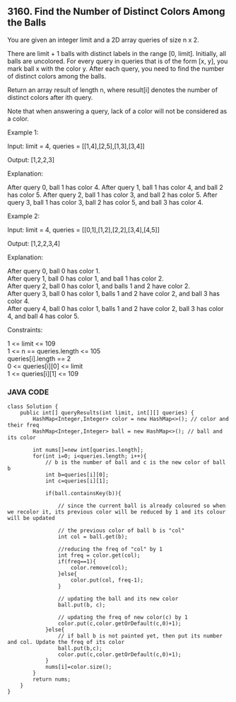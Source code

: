 ## 3160. Find the Number of Distinct Colors Among the Balls

You are given an integer limit and a 2D array queries of size n x 2.

There are limit + 1 balls with distinct labels in the range [0, limit]. Initially, all balls are uncolored. 
For every query in queries that is of the form [x, y], you mark ball x with the color y. 
After each query, you need to find the number of distinct colors among the balls.

Return an array result of length n, where result[i] denotes the number of distinct colors after ith query.

Note that when answering a query, lack of a color will not be considered as a color.

 

Example 1:

Input: limit = 4, queries = [[1,4],[2,5],[1,3],[3,4]]

Output: [1,2,2,3]

Explanation:



After query 0, ball 1 has color 4.
After query 1, ball 1 has color 4, and ball 2 has color 5.
After query 2, ball 1 has color 3, and ball 2 has color 5.
After query 3, ball 1 has color 3, ball 2 has color 5, and ball 3 has color 4.

Example 2:

Input: limit = 4, queries = [[0,1],[1,2],[2,2],[3,4],[4,5]]

Output: [1,2,2,3,4]

Explanation:



After query 0, ball 0 has color 1.  
After query 1, ball 0 has color 1, and ball 1 has color 2.  
After query 2, ball 0 has color 1, and balls 1 and 2 have color 2.   
After query 3, ball 0 has color 1, balls 1 and 2 have color 2, and ball 3 has color 4.  
After query 4, ball 0 has color 1, balls 1 and 2 have color 2, ball 3 has color 4, and ball 4 has color 5.  
 

Constraints:

1 <= limit <= 109  
1 <= n == queries.length <= 105    
queries[i].length == 2  
0 <= queries[i][0] <= limit  
1 <= queries[i][1] <= 109  

### JAVA CODE
```
class Solution {
    public int[] queryResults(int limit, int[][] queries) {
        HashMap<Integer,Integer> color = new HashMap<>(); // color and their freq
        HashMap<Integer,Integer> ball = new HashMap<>(); // ball and its color
        
        int nums[]=new int[queries.length];
        for(int i=0; i<queries.length; i++){
            // b is the number of ball and c is the new color of ball b
            int b=queries[i][0];
            int c=queries[i][1];
            
            if(ball.containsKey(b)){
                
                // since the current ball is already coloured so when we recolor it, its previous color will be reduced by 1 and its colour will be updated
                
                // the previous color of ball b is "col"
                int col = ball.get(b);
                
                //reducing the freq of "col" by 1
                int freq = color.get(col);
                if(freq==1){
                    color.remove(col);
                }else{
                    color.put(col, freq-1);
                }
                
                // updating the ball and its new color
                ball.put(b, c);
                
                // updating the freq of new color(c) by 1
                color.put(c,color.getOrDefault(c,0)+1);
            }else{
                // if ball b is not painted yet, then put its number and col. Update the freq of its color
                ball.put(b,c);
                color.put(c,color.getOrDefault(c,0)+1);
            }
            nums[i]=color.size();
        }
        return nums;
    }
}

